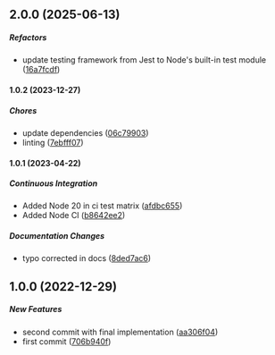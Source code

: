 ## 2.0.0 (2025-06-13)

##### Refactors

*  update testing framework from Jest to Node's built-in test module ([16a7fcdf](https://github.com/Cadienvan/retry-catch/commit/16a7fcdfef042b1a6f4c7ba6fd9cc57a48d11a88))

#### 1.0.2 (2023-12-27)

##### Chores

*  update dependencies ([06c79903](https://github.com/Cadienvan/retry-catch/commit/06c799031aac2e99687812e2a44031edda3c0e20))
*  linting ([7ebfff07](https://github.com/Cadienvan/retry-catch/commit/7ebfff07ea712ac277360ef76360c5af93f2251a))

#### 1.0.1 (2023-04-22)

##### Continuous Integration

*  Added Node 20 in ci test matrix ([afdbc655](https://github.com/Cadienvan/retry-catch/commit/afdbc65543b84caa4e9790f8031dd0d5fed76f5a))
*  Added Node CI ([b8642ee2](https://github.com/Cadienvan/retry-catch/commit/b8642ee2f9a030935a6fa75c2c7aee65027f438d))

##### Documentation Changes

*  typo corrected in docs ([8ded7ac6](https://github.com/Cadienvan/retry-catch/commit/8ded7ac634284aa72a5cab85a5ec51701b433373))

## 1.0.0 (2022-12-29)

##### New Features

*  second commit with final implementation ([aa306f04](https://github.com/Cadienvan/retry-catch/commit/aa306f0441dcb7123cb79b9a994c9cdaeb0ef066))
*  first commit ([706b940f](https://github.com/Cadienvan/retry-catch/commit/706b940f36353efb37423514b211306695699a95))

